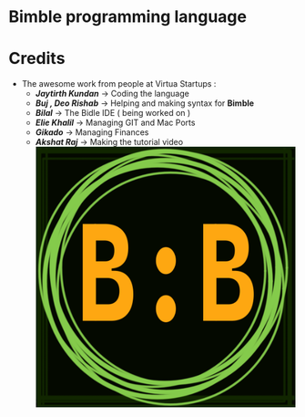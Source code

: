 # Bimble programming language
# Credits
- The awesome work from people at Virtua Startups :
  - ***Jaytirth Kundan*** -> Coding the language
  - ***Buj , Deo Rishab*** -> Helping and making syntax for **Bimble**
  - ***Bilal*** -> The Bidle IDE ( being worked on )
  - ***Elie Khalil*** -> Managing GIT and Mac Ports
  - ***Gikado*** -> Managing Finances
  - ***Akshat Raj*** -> Making the tutorial video
![Bimble logo](./assets/logo.png)

